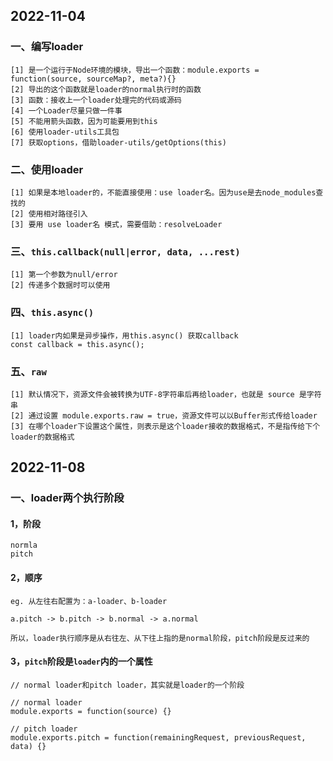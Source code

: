 ## 2022-11-04
### 一、编写loader
```
[1] 是一个运行于Node环境的模块，导出一个函数：module.exports = function(source, sourceMap?, meta?){}
[2] 导出的这个函数就是loader的normal执行时的函数
[3] 函数：接收上一个loader处理完的代码或源码
[4] 一个Loader尽量只做一件事
[5] 不能用箭头函数，因为可能要用到this
[6] 使用loader-utils工具包
[7] 获取options，借助loader-utils/getOptions(this)
```
### 二、使用loader
```
[1] 如果是本地loader的，不能直接使用：use loader名。因为use是去node_modules查找的
[2] 使用相对路径引入
[3] 要用 use loader名 模式，需要借助：resolveLoader
```
### 三、```this.callback(null|error, data, ...rest)```
```
[1] 第一个参数为null/error
[2] 传递多个数据时可以使用
```
### 四、```this.async()```
```
[1] loader内如果是异步操作，用this.async() 获取callback
const callback = this.async();
```
### 五、```raw```
```
[1] 默认情况下，资源文件会被转换为UTF-8字符串后再给loader，也就是 source 是字符串
[2] 通过设置 module.exports.raw = true，资源文件可以以Buffer形式传给loader
[3] 在哪个loader下设置这个属性，则表示是这个loader接收的数据格式，不是指传给下个loader的数据格式
```

## 2022-11-08
### 一、loader两个执行阶段
#### 1，阶段
```
normla
pitch
```
#### 2，顺序
```
eg. 从左往右配置为：a-loader、b-loader

a.pitch -> b.pitch -> b.normal -> a.normal

所以，loader执行顺序是从右往左、从下往上指的是normal阶段，pitch阶段是反过来的
```
#### 3，```pitch```阶段是```loader```内的一个属性
```
// normal loader和pitch loader，其实就是loader的一个阶段

// normal loader
module.exports = function(source) {}

// pitch loader
module.exports.pitch = function(remainingRequest, previousRequest, data) {}
```